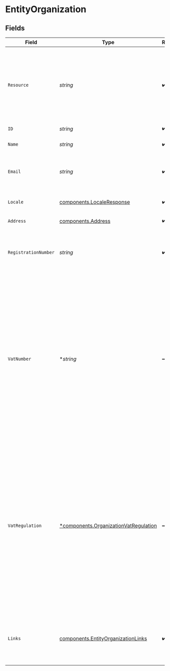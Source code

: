 # EntityOrganization


## Fields

| Field                                                                                                                                                                                                                                             | Type                                                                                                                                                                                                                                              | Required                                                                                                                                                                                                                                          | Description                                                                                                                                                                                                                                       | Example                                                                                                                                                                                                                                           |
| ------------------------------------------------------------------------------------------------------------------------------------------------------------------------------------------------------------------------------------------------- | ------------------------------------------------------------------------------------------------------------------------------------------------------------------------------------------------------------------------------------------------- | ------------------------------------------------------------------------------------------------------------------------------------------------------------------------------------------------------------------------------------------------- | ------------------------------------------------------------------------------------------------------------------------------------------------------------------------------------------------------------------------------------------------- | ------------------------------------------------------------------------------------------------------------------------------------------------------------------------------------------------------------------------------------------------- |
| `Resource`                                                                                                                                                                                                                                        | *string*                                                                                                                                                                                                                                          | :heavy_check_mark:                                                                                                                                                                                                                                | Indicates the response contains an organization object. Will always contain the string `organization` for this<br/>resource type.                                                                                                                 | organization                                                                                                                                                                                                                                      |
| `ID`                                                                                                                                                                                                                                              | *string*                                                                                                                                                                                                                                          | :heavy_check_mark:                                                                                                                                                                                                                                | N/A                                                                                                                                                                                                                                               | org_1234567                                                                                                                                                                                                                                       |
| `Name`                                                                                                                                                                                                                                            | *string*                                                                                                                                                                                                                                          | :heavy_check_mark:                                                                                                                                                                                                                                | The name of the organization.                                                                                                                                                                                                                     | My Online Store                                                                                                                                                                                                                                   |
| `Email`                                                                                                                                                                                                                                           | *string*                                                                                                                                                                                                                                          | :heavy_check_mark:                                                                                                                                                                                                                                | The email address associated with the organization.                                                                                                                                                                                               | example@mail.com                                                                                                                                                                                                                                  |
| `Locale`                                                                                                                                                                                                                                          | [components.LocaleResponse](../../models/components/localeresponse.md)                                                                                                                                                                            | :heavy_check_mark:                                                                                                                                                                                                                                | Allows you to preset the language to be used.                                                                                                                                                                                                     | en_US                                                                                                                                                                                                                                             |
| `Address`                                                                                                                                                                                                                                         | [components.Address](../../models/components/address.md)                                                                                                                                                                                          | :heavy_check_mark:                                                                                                                                                                                                                                | N/A                                                                                                                                                                                                                                               |                                                                                                                                                                                                                                                   |
| `RegistrationNumber`                                                                                                                                                                                                                              | *string*                                                                                                                                                                                                                                          | :heavy_check_mark:                                                                                                                                                                                                                                | The registration number of the organization at their local chamber of commerce.                                                                                                                                                                   | 12345678                                                                                                                                                                                                                                          |
| `VatNumber`                                                                                                                                                                                                                                       | **string*                                                                                                                                                                                                                                         | :heavy_minus_sign:                                                                                                                                                                                                                                | The VAT number of the organization, if based in the European Union or in The United Kingdom. VAT numbers are<br/>verified against the international registry *VIES*.<br/><br/>The field is not present for merchants residing in other countries. | NL123456789B01                                                                                                                                                                                                                                    |
| `VatRegulation`                                                                                                                                                                                                                                   | [*components.OrganizationVatRegulation](../../models/components/organizationvatregulation.md)                                                                                                                                                     | :heavy_minus_sign:                                                                                                                                                                                                                                | Mollie applies Dutch VAT for merchants based in The Netherlands, British VAT for merchants based in The United<br/>Kingdom, and shifted VAT for merchants in the European Union.<br/><br/>The field is not present for merchants residing in other countries. | dutch                                                                                                                                                                                                                                             |
| `Links`                                                                                                                                                                                                                                           | [components.EntityOrganizationLinks](../../models/components/entityorganizationlinks.md)                                                                                                                                                          | :heavy_check_mark:                                                                                                                                                                                                                                | An object with several relevant URLs. Every URL object will contain an `href` and a `type` field.                                                                                                                                                 |                                                                                                                                                                                                                                                   |